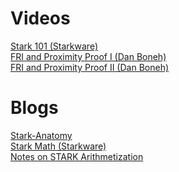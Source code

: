 # Videos
<a href="https://www.youtube.com/playlist?list=PLcIyXLwiPilWoXrDbmwHPxaH8Gxk5I_fG">Stark 101 (Starkware)</a><br>
<a href="https://www.youtube.com/watch?v=MBDBrEr2XQg">FRI and Proximity Proof I (Dan Boneh)</a> <br>
<a href="https://www.youtube.com/watch?v=CWbx_rnj7LI">FRI and Proximity Proof II (Dan Boneh)</a>

# Blogs
<a href="https://aszepieniec.github.io/stark-anatomy">Stark-Anatomy</a><br>
<a href="https://medium.com/starkware/stark-math-the-journey-begins-51bd2b063c71">Stark Math (Starkware)</a><br>
<a href="https://cronokirby.com/Posts/Notes-on-STARK-Arithmetization">Notes on STARK Arithmetization</a>

